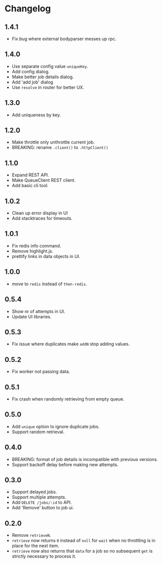 # Changelog

## 1.4.1

 - Fix bug where external bodyparser messes up rpc.

## 1.4.0

 - Use separate config value `uniqueKey`.
 - Add config dialog.
 - Make better job details dialog.
 - Add 'add job' dialog
 - Use `resolve` in router for better UX.

## 1.3.0

 - Add uniqueness by key.

## 1.2.0

 - Make throttle only unthrottle current job.
 - BREAKING: rename `.client()` to `.httpClient()`

## 1.1.0

 - Expand REST API.
 - Make QueueClient REST client.
 - Add basic cli tool.

## 1.0.2

 - Clean up error display in UI
 - Add stacktraces for timeouts.

## 1.0.1

 - Fix redis info command.
 - Remove highlight.js.
 - prettify links in data objects in UI.

## 1.0.0

 - move to `redis` instead of `then-redis`.

## 0.5.4

 - Show nr of attempts in UI.
 - Update UI libraries.

## 0.5.3

 - Fix issue where duplicates make `addN` stop adding values.

## 0.5.2

 - Fix worker not passing data.

## 0.5.1

 - Fix crash when randomly retrieving from empty queue.

## 0.5.0

  - Add `unique` option to ignore duplicate jobs.
  - Support random retrieval.

## 0.4.0

  - BREAKING: format of job details is incompatible with previous versions.
  - Support backoff delay before making new attempts.

## 0.3.0

  - Support delayed jobs.
  - Support multiple attempts.
  - Add `DELETE /jobs/:id` to API.
  - Add 'Remove' button to job ui.

## 0.2.0

  - Remove `retrieveN`.
  - `retrieve` now returns `0` instead of `null` for `wait` when no throttling is in place for the next item.
  - `retrieve` now also returns that `data` for a job so no subsequent `get` is strictly necessary to process it.
